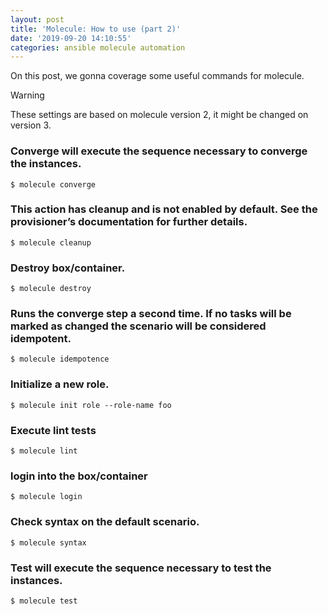 ```yaml
---
layout: post
title: 'Molecule: How to use (part 2)'
date: '2019-09-20 14:10:55'
categories: ansible molecule automation
---
```


On this post, we gonna coverage some useful commands for molecule.

>[!WARNING]
>These settings are based on molecule version 2, it might be changed on version 3.

### Converge will execute the sequence necessary to converge the instances.

```shell
$ molecule converge
```

### This action has cleanup and is not enabled by default. See the provisioner’s documentation for further details.

```shell
$ molecule cleanup
```

### Destroy box/container.

```shell
$ molecule destroy
```

### Runs the converge step a second time. If no tasks will be marked as changed the scenario will be considered idempotent.

```shell
$ molecule idempotence
```

### Initialize a new role.

```shell
$ molecule init role --role-name foo
```

### Execute lint tests

```shell
$ molecule lint
```

### login into the box/container

```shell
$ molecule login
```

### Check syntax on the default scenario.

```shell
$ molecule syntax
```

### Test will execute the sequence necessary to test the instances.

```shell
$ molecule test
```
